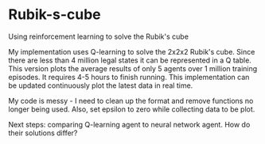 # Rubik-s-cube
Using reinforcement learning to solve the Rubik's cube

My implementation uses Q-learning to solve the 2x2x2 Rubik's cube. Since there are less than 4 million legal states it can be represented in a Q table.
This version plots the average results of only 5 agents over 1 million training episodes. It requires 4-5 hours to finish running. This implementation can be updated continuously plot the latest data in real time.

My code is messy - I need to clean up the format and remove functions no longer being used. Also, set epsilon to zero while collecting data to be plot.

Next steps: comparing Q-learning agent to neural network agent. How do their solutions differ? 
